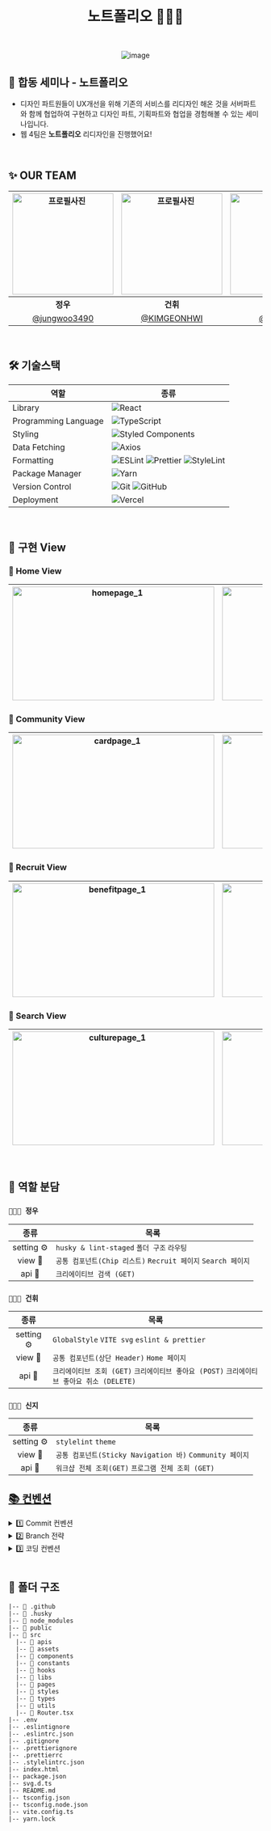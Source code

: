 <div align="center">

# 노트폴리오 👨🏻‍🎨


<br />

![image](https://github.com/NOW-SOPT-CDSP-TEAM-WEB4/Notefolio-Client/assets/60962533/c7d36a27-dce1-4dcf-8633-5d8abd11099b)

</div>

## 📌 합동 세미나 - 노트폴리오

- 디자인 파트원들이 UX개선을 위해 기존의 서비스를 리디자인 해온 것을 서버파트와 함께 협업하여 구현하고 디자인 파트, 기획파트와 협업을 경험해볼 수 있는 세미나입니다.
- 웹 4팀은 **노트폴리오** 리디자인을 진행했어요!

<br/>

## ✨ OUR TEAM
   <div align="center">
     
| <img src="https://avatars.githubusercontent.com/u/60962533?v=4" width="200" alt="프로필사진"> | <img src="https://avatars.githubusercontent.com/u/66071954?v=4" width="200" alt="프로필사진"> | <img src="https://avatars.githubusercontent.com/u/66528589?v=4" width="200" alt="프로필사진"> |
| :-------------------------------------------------------------------------------------------: | :-------------------------------------------------------------------------------------------: | :-------------------------------------------------------------------------------------------: |
|                            <div align = "center"><b>정우</b></div>                            |                            <div align = "center"><b>건휘</b></div>                            |                            <div align = "center"><b>신지</b></div>                            |
|                            [@jungwoo3490](https://github.com/jungwoo3490)                             |                        [@KIMGEONHWI](https://github.com/KIMGEONHWI)                         |                       [@sinji2102](https://github.com/sinji2102)                        |

</div>
<br />

<h2> 🛠 기술스택 </h2>

   <div align="center">

| 역할                 | 종류                                                                                                                                                                                                                                                                                                                            |
| -------------------- | ------------------------------------------------------------------------------------------------------------------------------------------------------------------------------------------------------------------------------------------------------------------------------------------------------------------------------- |
| Library              | ![React](https://img.shields.io/badge/React-61DAFB?style=for-the-badge&logo=React&logoColor=black)                                                                                                                                                                                                                              |
| Programming Language | ![TypeScript](https://img.shields.io/badge/TypeScript-3178C6?style=for-the-badge&logo=TypeScript&logoColor=white)                                                                                                                                                                                                               |
| Styling              | ![Styled Components](https://img.shields.io/badge/styled--components-DB7093?style=for-the-badge&logo=styled-components&logoColor=white)                                                                                                                                                                                         |
| Data Fetching        | ![Axios](https://img.shields.io/badge/Axios-5A29E4?style=for-the-badge&logo=Axios&logoColor=white)  |                                                                                                                                                                                                              |
| Formatting           | ![ESLint](https://img.shields.io/badge/ESLint-4B3263?style=for-the-badge&logo=eslint&logoColor=white) ![Prettier](https://img.shields.io/badge/prettier-1A2C34?style=for-the-badge&logo=prettier&logoColor=F7BA3E) ![StyleLint](https://img.shields.io/badge/stylelint-E0EFEF?style=for-the-badge&logo=stylelint&logoColor=000) |
| Package Manager      | ![Yarn](https://img.shields.io/badge/Yarn-2C8EBB?style=for-the-badge&logo=yarn&logoColor=white)   |
| Version Control      | ![Git](https://img.shields.io/badge/git-%23F05033.svg?style=for-the-badge&logo=git&logoColor=white) ![GitHub](https://img.shields.io/badge/github-%23121011.svg?style=for-the-badge&logo=github&logoColor=white)                                                                                                                |
| Deployment           | ![Vercel](https://img.shields.io/badge/Vercel-000000?style=for-the-badge&logo=vercel&logoColor=white)                                                                                                                                                                                                                           |

</div>
<br />

## 🌳 구현 View
### 🌿 Home View

| <img width="400" height="225" alt="homepage_1" src="https://github.com/NOW-SOPT-CDSP-TEAM-WEB4/Notefolio-Client/assets/60962533/62cadc02-33da-48b0-91f8-a67857557099"> | <img width="400" height="225" alt="homepage_2" src="https://github.com/NOW-SOPT-CDSP-TEAM-WEB4/Notefolio-Client/assets/60962533/c089a446-dc6a-49a2-a5a1-e3b84fd278fa"> | 
| :---: | :---: |



### 🌿 Community View

| <img width="400" height="225" alt="cardpage_1" src="https://github.com/NOW-SOPT-CDSP-TEAM-WEB4/Notefolio-Client/assets/60962533/6a7d1133-920b-408e-bb12-cc95f287fc32" > | <img width="400" height="225" alt="cardpage_2" src="https://github.com/NOW-SOPT-CDSP-TEAM-WEB4/Notefolio-Client/assets/60962533/fc194eae-3014-43a8-9b28-d329b328e4dd" > | 
| :---: | :---: |


### 🌿 Recruit View

| <img width="400" height="225" alt="benefitpage_1" src="https://github.com/NOW-SOPT-CDSP-TEAM-WEB4/Notefolio-Client/assets/60962533/7e4b855d-5f3a-4662-8bd0-ae4bf50ae4c9" > | <img width="400" height="225" alt="benefitpage_2" src="https://github.com/NOW-SOPT-CDSP-TEAM-WEB4/Notefolio-Client/assets/60962533/02e77a2e-b18d-48e9-b21a-f6d996cfabf6"> | 
| :---: | :---: |



### 🌿 Search View

| <img width="400" height="225" alt="culturepage_1" src="https://github.com/NOW-SOPT-CDSP-TEAM-WEB4/Notefolio-Client/assets/60962533/c9f2a080-8c42-453b-a2da-c2b492f28492"> | <img width="400" height="225" alt="homepage_2" src="https://github.com/NOW-SOPT-CDSP-TEAM-WEB4/Notefolio-Client/assets/60962533/1a6e71a7-1a15-4ad3-adcf-3b75832dd8df"> | 
| :---: | :---: |

<br/>

## 👥 역할 분담

### `👨🏻‍💻 정우`

|    종류    | 목록                                                                                            |
| :--------: | ----------------------------------------------------------------------------------------------- |
| setting ⚙️ | `husky & lint-staged` `폴더 구조` `라우팅`         |
|  view 📱   | `공통 컴포넌트(Chip 리스트)` `Recruit 페이지` `Search 페이지`                                                                                    |
|   api 📡   | `크리에이티브 검색 (GET)` |

### `👨🏻‍💻 건휘`

|    종류    | 목록                 |
| :--------: | -------------------- |
| setting ⚙️ | `GlobalStyle` `VITE svg` `eslint & prettier`    |
|  view 📱   | `공통 컴포넌트(상단 Header)` `Home 페이지`        |
|   api 📡   | `크리에이티브 조회 (GET)` `크리에이티브 좋아요 (POST)` `크리에이티브 좋아요 취소 (DELETE)` |

### `👩🏻‍💻 신지`

|    종류    | 목록                                                                                                                                                              |
| :--------: | ----------------------------------------------------------------------------------------------------------------------------------------------------------------- |
| setting ⚙️ |  `stylelint`  `theme`                                                                                                                                             |
|  view 📱   | `공통 컴포넌트(Sticky Navigation 바)` `Community 페이지`                                                                                                                |
|   api 📡   | `워크샵 전체 조회(GET)` `프로그램 전체 조회 (GET)` |

## [📚 컨벤션](https://jungwoo3490.notion.site/c8131384f0be4ef29b69add4fbe8abf3)

<details>
<summary>  1️⃣ Commit 컨벤션  </summary>

### commit 규칙

**키워드: 내용**

- **예시:**
  - `init: 초기 세팅`
  - `feat: 기능 개발`

<br/>

**Commit 메시지 종류 설명**


| 제목         | 내용                                                                 |
| ------------ | -------------------------------------------------------------------- |
| init         | 초기 세팅                                           |
| feat         | 새로운 기능을 추가할 경우                                            |
| style        | 기능에 영향을 주지 않는 커밋, 코드 순서, css 등의 포맷에 관한 커밋  |
| fix          | 버그를 고친 경우                                                    |
| refactor     | 프로덕션 코드 리팩토링                                              |
| docs         | 문서를 수정한 경우, 파일 삭제, 파일명 수정 등 ex) README.md          |
| chore        | 빌드 테스트 업데이트, 패키지 매니저를 설정하는 경우, 주석 추가, 자잘한 문서 수정 |
| code review  | 코드 리뷰 반영                                                      |
</details>


<details>
<summary> 2️⃣ Branch 전략 </summary>

### 브랜치 전략

`페이지명/#이슈번호-기능명`

### Git Branch

- 브랜치 운영
  - `main`: 완전히 안전하다고 판단되었을 때, 즉 배포가 가능한 최종 merge하는 브랜치
  - `develop`: 배포하기 전 개발 중일 때 각자의 브랜치에서 merge하는 브랜치 (default 브랜치)
  - `feature/페이지명`: 각 페이지별 기능 개발 브랜치, 개발이 완료되면 `develop` 브랜치로 병합
  - `페이지명/#이슈번호-기능명`: feature 브랜치. 새로운 기능 개발. 개발이 완료되면 `feature/페이지명` 브랜치로 병합

</details>

<details>
<summary> 3️⃣ 코딩 컨벤션 </summary>
<br/>
  
1. **상수는 영문 대문자 스네이크 표기법 (예를 들면 키값)**
  2. **클래스나 컴포넌트는 대문자 파스칼 케이스 사용 (함수형 컴포넌트)**
  3. **컴포넌트는 rfce, 나머지 함수는 화살표 함수 이용**
  4. **암시적 반환을 최대한 활용 (early return)**
  5. **axios 쓸 때  then & catch, async await 쓸 때 try & catch 사용**
  6. **구조분해할당 적극 이용**
  ```tsx
    // 구조분해 사용 X
    const SearchBar = (props) => {
      const { a, b, c } = props;
      ...
      
    // 구조분해 사용 O
    const SearchBar = ({ a, b, c }) => {
      ...
  ```
   7. **구조분해할당 적극 이용**
   8. **변수 등을 조합해서 문자열을 생성할 때는 반드시 리터럴을 이용**
   9. **switch-case 사용시 break 강제**
   10. **조건문은 반드시 삼항 연산자 사용**
   11. **for는 지양하고 forEach, map을 사용**
   12. **주석은 작성하려고 하는 대상 바로 위에 작성**
   13. **button 태그에는 type을 명시**
   14. **버튼, 헤더와 같이 common component에서는 children 적극 활용**
   15. **styleds-components 는 tsx 맨 아래에 선언**
   16. **컴포넌트 최상단에 감싸는 것은 {컴포넌트명}Wrapper**
   17. **컴포넌트 선언과 처음 styled-components 선언 사이 한줄 띄어쓰기**
   18. **컴포넌트에서 props로 전달받은 interface를 선언해줄 때, 컴포넌트명 + Props로 선언**


</details>


<br/>

<h2> 📁 폴더 구조 </h2>

```
|-- 📁 .github
|-- 📁 .husky
|-- 📁 node_modules
|-- 📁 public
|-- 📁 src
  |-- 📁 apis
  |-- 📁 assets
  |-- 📁 components
  |-- 📁 constants
  |-- 📁 hooks
  |-- 📁 libs
  |-- 📁 pages
  |-- 📁 styles
  |-- 📁 types
  |-- 📁 utils
  |-- 📁 Router.tsx
|-- .env
|-- .eslintignore
|-- .eslintrc.json
|-- .gitignore
|-- .prettierignore
|-- .prettierrc
|-- .stylelintrc.json
|-- index.html
|-- package.json
|-- svg.d.ts
|-- README.md
|-- tsconfig.json
|-- tsconfig.node.json
|-- vite.config.ts
|-- yarn.lock
```
<br />

